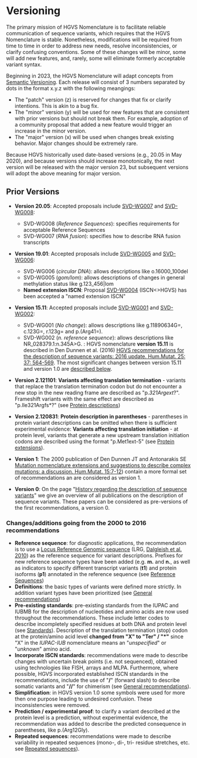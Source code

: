 # Versioning

The primary mission of HGVS Nomenclature is to facilitate reliable communication of sequence variants, which requires that the HGVS Nomenclature is stable. Nonetheless, modifications will be required from time to time in order to address new needs, resolve inconsistencies, or clarify confusing conventions.  Some of these changes will be minor, some will add new features, and, rarely, some will eliminate formerly acceptable variant syntax.

Beginning in 2023, the HGVS Nomenclature will adapt concepts from [Semantic Versioning](https://semver.org/). Each release will consist of 3 numbers separated by dots in the format x.y.z with the following meangings:

- The "patch" version (z) is reserved for changes that fix or clarify intentions. This is akin to a bug fix.
- The "minor" version (y) will be used for new features that are consistent with prior versions but should not break them.  For example, adoption of a community proposal that added a new feature would trigger an increase in the minor version.
- The "major" version (x) will be used when changes break existing behavior. Major changes should be extremely rare.

Because HGVS historically used date-based versions (e.g., 20.05 in May 2020),
and because versions should increase monotonically, the next version will be
released with the major version 23, but subsequent versions will adopt the above
meaning for major version.


## Prior Versions

- **Version 20.05**: Accepted proposals include [SVD-WG007](../consultation/SVD-WG007.md) and [SVD-WG008](../consultation/SVD-WG008.md):

    - SVD-WG008 (_Reference Sequences_): specifies requirements for acceptable Reference Sequences
    - SVD-WG007 (_RNA fusion_): specifies how to describe RNA fusion transcripts

- **Version 19.01**: Accepted proposals include [SVD-WG005](../consultation/SVD-WG005.md) and [SVD-WG006](../consultation/SVD-WG006.md):

    - SVD-WG006 (_circular DNA_): allows descriptions like o.16000_100del
    - SVD-WG005 (_gom/lom_): allows descriptions of changes in general methylation status like g.123_456|lom
    - **Named extension ISCN**: Proposal [SVD-WG004](../consultation/SVD-WG004.md) (ISCN<>HGVS) has been accepted a "named extension ISCN"

- **Version 15.11**: Accepted proposals include [SVD-WG001](../consultation/SVD-WG001.md) and [SVD-WG002](../consultation/SVD-WG002.md):

    - SVD-WG001 (_No change_): allows descriptions like g.11890634G=, c.123G=, r.123g= and p.(Arg41=).
    - SVD-WG002 (_n. reference sequence_): allows descriptions like NR_028379.1:n.345A>G. : HGVS nomenclature **version 15.11** is described in Den Dunnen et al. (2016) [HGVS recommendations for the description of sequence variants: 2016 update. Hum.Mutat. 25: 37: 564-569](http://onlinelibrary.wiley.com/doi/10.1002/humu.22981/pdf). The most significant changes between version 15.11 and version 1.0 are [described below](#v1511).

- **Version 2.121101**: **Variants affecting translation termination** - variants that replace the translation termination codon but do not encounter a new stop in the new reading frame are described as "p._321Argext_?". Frameshift variants with the same effect are described as "p.Ile321Argfs\*?" (see [Protein descriptions](../recommendations/protein/extension.md))

- **Version 2.120831**: **Protein description in parentheses** - parentheses in protein variant descriptions can be omitted when there is sufficient experimental evidence: **Variants affecting translation initiation** - at protein level, variants that generate a new upstream translation initiation codons are described using the format "p.Met1ext-5" (see [Protein extensions](../recommendations/protein/extension.md)).

- **Version 1**: The 2000 publication of Den Dunnen JT and Antonarakis SE [Mutation nomenclature extensions and suggestions to describe complex mutations: a discussion. Hum.Mutat. 15:7-12](http://www3.interscience.wiley.com/cgi-bin/fulltext/68503056/PDFSTART)) contain a more formal set of recommendations an are considered as version 1.

- **Version 0**: On the page "[History regarding the description of sequence variants](history.md)" we give an overview of all publications on the description of sequence variants. These papers can be considered as pre-versions of the first recommendations, a version 0.

<a id="v1511"></a>

### Changes/additions going from the 2000 to 2016 recommendations

- **Reference sequence**: for diagnostic applications, the recommendation is to use a [Locus Reference Genomic sequence](http://www.lrg-sequence.org/) (LRG, [Dalgleish et al. 2010](http://genomemedicine.com/content/2/4/24)) as the reference sequence for variant descriptions. Prefixes for new reference sequence types have been added (e.g. **m.** and **n.**, as well as indicators to specify different transcript variants (**t1**) and protein isoforms (**p1**) annotated in the reference sequence (see [Reference Sequences](refseq.md#DNAc))
- **Definitions**: the basic types of variants were defined more strictly. In addition variant types have been prioritized (see [General recommendations](../recommendations/general.md))
- **Pre-existing standards**: pre-existing standards from the IUPAC and IUBMB for the description of nucleotides and amino acids are now used throughout the recommendations. These include letter codes to describe incompletely specified residues at both DNA and protein level (see [Standards](standards.md#aacode)). Description of the translation termination (stop) codon at the protein/amino acid level **changed from "X" to "Ter" / "\*"** since "X" in the _IUPAC-IUB_ nomenclature means an "_unspecified_" or "_unknown_" amino acid.
- **Incorporate ISCN standards**: recommendations were made to describe changes with uncertain break points (i.e. not sequenced), obtained using technologies like FISH, arrays and MLPA. Furthermore, where possible, HGVS incorporated established ISCN standards in the recommendations, include the use of "**/**" (forward slash) to describe somatic variants and "**//**" for chimerism (see [General recommendations](../recommendations/general.md)).
- **Simplification**: in HGVS version 1.0 some symbols were used for more then one purpose leading to undesired confusion. These inconsistencies were removed.
- **Prediction / experimental proof**: to clarify a variant described at the protein level is a prediction, without experimental evidence, the recommendation was added to describe the predicted consequence in parentheses, like p.(Arg12Gly).
- **Repeated sequences**: recommendations were made to describe variability in repeated sequences (mono-, di-, tri- residue stretches, etc. see [Repeated sequences](../recommendations/DNA/repeated.md)).
